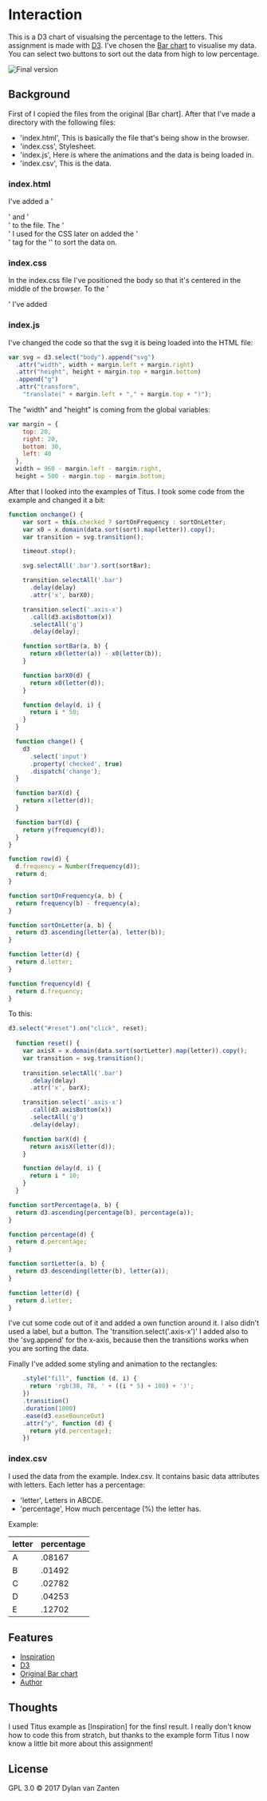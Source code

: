 # Interaction
This is a D3 chart of visualsing the percentage to the letters. This assignment is made with [D3](https://d3js.org/). I've chosen the [Bar chart](https://bl.ocks.org/d3noob/bdf28027e0ce70bd132edc64f1dd7ea4) to visualise my data. You can select two buttons to sort out the data from high to low percentage.

![Final version](preview.png)

## Background
First of I copied the files from the original [Bar chart]. After that I've made a directory with the following files:

* 'index.html', This is basically the file that's being show in the browser.
* 'index.css', Stylesheet.
* 'index.js', Here is where the animations and the data is being loaded in.
* 'index.csv', This is the data.

### index.html
I've added a '<main>' and '<div>' to the file. The '<main>' I used for the CSS later on added the '<div>' tag for the '<buttons>' to sort the data on.
  
### index.css
In the index.css file I've positioned the body so that it's centered in the middle of the browser. To the '<main>' I've added 

### index.js
I've changed the code so that the svg it is being loaded into the HTML file:
```javascript
var svg = d3.select("body").append("svg")
  .attr("width", width + margin.left + margin.right)
  .attr("height", height + margin.top + margin.bottom)
  .append("g")
  .attr("transform",
    "translate(" + margin.left + "," + margin.top + ")");
``` 

The "width" and "height" is coming from the global variables:
```javascript
var margin = {
    top: 20,
    right: 20,
    bottom: 30,
    left: 40
  },
  width = 960 - margin.left - margin.right,
  height = 500 - margin.top - margin.bottom;
```

After that I looked into the examples of Titus. I took some code from the example and changed it a bit:
```javascript
function onchange() {
    var sort = this.checked ? sortOnFrequency : sortOnLetter;
    var x0 = x.domain(data.sort(sort).map(letter)).copy();
    var transition = svg.transition();

    timeout.stop();

    svg.selectAll('.bar').sort(sortBar);

    transition.selectAll('.bar')
      .delay(delay)
      .attr('x', barX0);

    transition.select('.axis-x')
      .call(d3.axisBottom(x))
      .selectAll('g')
      .delay(delay);

    function sortBar(a, b) {
      return x0(letter(a)) - x0(letter(b));
    }

    function barX0(d) {
      return x0(letter(d));
    }

    function delay(d, i) {
      return i * 50;
    }
  }

  function change() {
    d3
      .select('input')
      .property('checked', true)
      .dispatch('change');
  }

  function barX(d) {
    return x(letter(d));
  }

  function barY(d) {
    return y(frequency(d));
  }
}

function row(d) {
  d.frequency = Number(frequency(d));
  return d;
}

function sortOnFrequency(a, b) {
  return frequency(b) - frequency(a);
}

function sortOnLetter(a, b) {
  return d3.ascending(letter(a), letter(b));
}

function letter(d) {
  return d.letter;
}

function frequency(d) {
  return d.frequency;
}
```

To this:
```javascript
d3.select("#reset").on("click", reset);
  
  function reset() {
    var axisX = x.domain(data.sort(sortLetter).map(letter)).copy();
    var transition = svg.transition();
 
    transition.selectAll('.bar')
      .delay(delay)
      .attr('x', barX);

    transition.select('.axis-x')
      .call(d3.axisBottom(x))
      .selectAll('g')
      .delay(delay);

    function barX(d) {
      return axisX(letter(d));
    }

    function delay(d, i) {
      return i * 10;
    }
  }

function sortPercentage(a, b) {
  return d3.ascending(percentage(b), percentage(a));
}

function percentage(d) {
  return d.percentage;
}

function sortLetter(a, b) {
  return d3.descending(letter(b), letter(a));
}

function letter(d) {
  return d.letter;
}
```

I've cut some code out of it and added a own function around it. I also didn't used a label, but a button. The 'transition.select('.axis-x')' I added also to the 'svg.append' for the x-axis, because then the transitions works when you are sorting the data.

Finally I've added some styling and animation to the rectangles:

```javascript
    .style("fill", function (d, i) {
      return 'rgb(38, 78, ' + ((i * 5) + 100) + ')';
    })
    .transition()
    .duration(1000)
    .ease(d3.easeBounceOut)
    .attr("y", function (d) {
      return y(d.percentage);
    })
```

### index.csv
I used the data from the example. Index.csv. It contains basic data attributes with letters. Each letter has a percentage:

* 'letter', Letters in ABCDE.
* 'percentage', How much percentage (%) the letter has.

Example:

| letter          | percentage          |
| ------------- | ------------- |
| A      | .08167        | 
| B      | .01492        |
| C      | .02782         |
| D      | .04253         |
| E      | .12702        |

## Features
* [Inspiration](https://cmda-fe3x3.github.io/course-17-18/class-4/sort/)
* [D3](https://d3js.org/)
* [Original Bar chart](https://bl.ocks.org/d3noob/bdf28027e0ce70bd132edc64f1dd7ea4)
* [Author](https://b.locks.org/mbostock)

## Thoughts
I used Titus example as [Inspiration] for the finsl result. I really don't know how to code this from stratch, but thanks to the example form Titus I now know a little bit more about this assignment!

## License

GPL 3.0 © 2017 Dylan van Zanten
